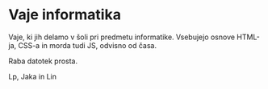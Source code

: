 # Vaje informatika
Vaje, ki jih delamo v šoli pri predmetu informatike.
Vsebujejo osnove HTML-ja, CSS-a in morda tudi JS, odvisno od časa.

Raba datotek prosta.

Lp, Jaka in Lin
